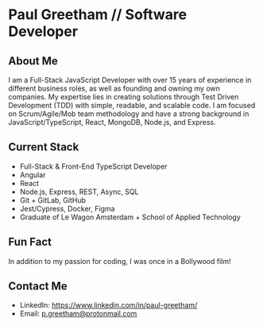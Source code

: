 # Paul Greetham // Software Developer

## About Me

I am a Full-Stack JavaScript Developer with over 15 years of experience in different business roles, as well as founding and owning my own companies. My expertise lies in creating solutions through Test Driven Development (TDD) with simple, readable, and scalable code. I am focused on Scrum/Agile/Mob team methodology and have a strong background in JavaScript/TypeScript, React, MongoDB, Node.js, and Express.

## Current Stack

- Full-Stack & Front-End TypeScript Developer
- Angular
- React
- Node.js, Express, REST, Async, SQL
- Git + GitLab, GitHub
- Jest/Cypress, Docker, Figma
- Graduate of Le Wagon Amsterdam + School of Applied Technology

## Fun Fact

In addition to my passion for coding, I was once in a Bollywood film!

## Contact Me

- LinkedIn: https://www.linkedin.com/in/paul-greetham/
- Email: p.greetham@protonmail.com
